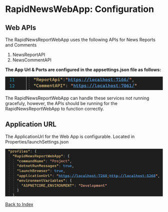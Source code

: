 # RapidNewsWebApp: Configuration


## Web APIs

The RapidNewsReportWebApp uses the following APIs for News Reports and Comments 
1. NewsReportAPI 
2. NewsCommentAPI 

**The App Url & Ports are configured in the appsettings.json file as follows:**

![API-Urls](images/API-urls.jpg)

The RapidNewsReportWebApp can handle these services not running gracefuly, however, 
the APIs should be running for the RapidNewsReportWebApp to function correctly. 


## Application URL


The ApplicationUrl for the Web App is configurable. 
Located in Properties/launchSettings.json

![ApplicationUrl](images/ApplicationURL.jpg)


[Back to Index](index.md)


